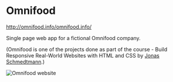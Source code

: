 # Omnifood

http://omnifood.info/omnifood.info/

Single page web app for a fictional Omnifood company.

(Omnifood is one of the projects done as part of the course - Build Responsive Real-World Websites with HTML and CSS by [Jonas Schmedtmann](https://twitter.com/jonasschmedtman).)

![Omnifood website](https://github.com/amy83762100/Omnifood/tree/master/resources/css/img/omnifood.jpg 'Omnifood website')
